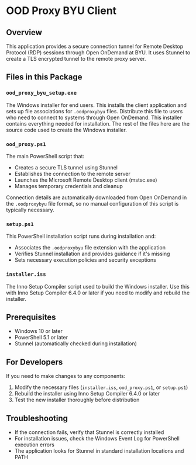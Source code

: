 # OOD Proxy BYU Client

## Overview
This application provides a secure connection tunnel for Remote Desktop Protocol (RDP) sessions through Open OnDemand at BYU. It uses Stunnel to create a TLS encrypted tunnel to the remote proxy server.

## Files in this Package

### `ood_proxy_byu_setup.exe`
The Windows installer for end users. This installs the client application and sets up file associations for `.oodproxybyu` files. Distribute this file to users who need to connect to systems through Open OnDemand.  This installer contains everything needed for installation.  The rest of the files here are the source code used to create the Windows installer.

### `ood_proxy.ps1`
The main PowerShell script that:
- Creates a secure TLS tunnel using Stunnel
- Establishes the connection to the remote server
- Launches the Microsoft Remote Desktop client (mstsc.exe)
- Manages temporary credentials and cleanup

Connection details are automatically downloaded from Open OnDemand in the `.oodproxybyu` file format, so no manual configuration of this script is typically necessary.

### `setup.ps1`
This PowerShell installation script runs during installation and:
- Associates the `.oodproxybyu` file extension with the application
- Verifies Stunnel installation and provides guidance if it's missing
- Sets necessary execution policies and security exceptions

### `installer.iss`
The Inno Setup Compiler script used to build the Windows installer. Use this with Inno Setup Compiler 6.4.0 or later if you need to modify and rebuild the installer.

## Prerequisites
- Windows 10 or later
- PowerShell 5.1 or later
- Stunnel (automatically checked during installation)

## For Developers
If you need to make changes to any components:
1. Modify the necessary files (`installer.iss`, `ood_proxy.ps1`, or `setup.ps1`)
2. Rebuild the installer using Inno Setup Compiler 6.4.0 or later
3. Test the new installer thoroughly before distribution

## Troubleshooting
- If the connection fails, verify that Stunnel is correctly installed
- For installation issues, check the Windows Event Log for PowerShell execution errors
- The application looks for Stunnel in standard installation locations and PATH
